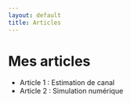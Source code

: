 ```yaml
---
layout: default
title: Articles
---
```


# Mes articles

- Article 1 : Estimation de canal
- Article 2 : Simulation numérique
